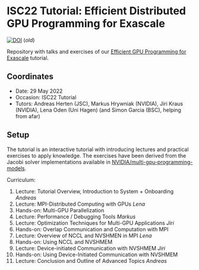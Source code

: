# ISC22 Tutorial: Efficient Distributed GPU Programming for Exascale

[![DOI](https://zenodo.org/badge/DOI/10.5281/zenodo.5745505.svg)](https://doi.org/10.5281/zenodo.5745505) (*old*)

Repository with talks and exercises of our [Efficient GPU Programming for Exascale](https://app.swapcard.com/widget/event/isc-high-performance-2022/planning/UGxhbm5pbmdfODYxMTQ2) tutorial.

## Coordinates

* Date: 29 May 2022
* Occasion: ISC22 Tutorial
* Tutors: Andreas Herten (JSC), Markus Hrywniak (NVIDIA), Jiri Kraus (NVIDIA), Lena Oden (Uni Hagen) (and Simon Garcia (BSC), helping from afar)

## Setup

The tutorial is an interactive tutorial with introducing lectures and practical exercises to apply knowledge. The exercises have been derived from the Jacobi solver implementations available in [NVIDIA/multi-gpu-programming-models](https://github.com/NVIDIA/multi-gpu-programming-models).

Curriculum:

1. Lecture: Tutorial Overview, Introduction to System + Onboarding *Andreas*
2. Lecture: MPI-Distributed Computing with GPUs *Lena*
3. Hands-on: Multi-GPU Parallelization
4. Lecture: Performance / Debugging Tools *Markus*
5. Lecture: Optimization Techniques for Multi-GPU Applications *Jiri*
6. Hands-on: Overlap Communication and Computation with MPI
7. Lecture: Overview of NCCL and NVSHMEN in MPI *Lena*
8. Hands-on: Using NCCL and NVSHMEM
9. Lecture: Device-initiated Communication with NVSHMEM *Jiri*
10. Hands-on: Using Device-Initiated Communication with NVSHMEM
11. Lecture: Conclusion and Outline of Advanced Topics *Andreas*